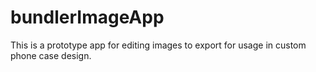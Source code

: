 # bundlerImageApp
This is a prototype app for editing images to export for usage in custom phone case design.
